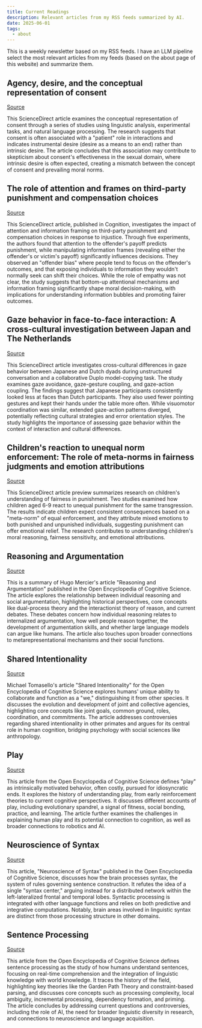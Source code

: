 ```yaml
---
title: Current Readings
description: Relevant articles from my RSS feeds summarized by AI.
date: 2025-06-01
tags:
  - about
---
```


This is a weekly newsletter based on my RSS feeds. I have an LLM pipeline select the most relevant articles from my feeds (based on the about page of this website) and summarize them. 

## Agency, desire, and the conceptual representation of consent

[Source](https://www.sciencedirect.com/science/article/pii/S0010027725001301?dgcid=rss_sd_all)

This ScienceDirect article examines the conceptual representation of consent through a series of studies using linguistic analysis, experimental tasks, and natural language processing. The research suggests that consent is often associated with a "patient" role in interactions and indicates instrumental desire (desire as a means to an end) rather than intrinsic desire. The article concludes that this association may contribute to skepticism about consent's effectiveness in the sexual domain, where intrinsic desire is often expected, creating a mismatch between the concept of consent and prevailing moral norms.

## The role of attention and frames on third-party punishment and compensation choices

[Source](https://www.sciencedirect.com/science/article/pii/S0010027725001325?dgcid=rss_sd_all)

This ScienceDirect article, published in Cognition, investigates the impact of attention and information framing on third-party punishment and compensation choices in response to injustice. Through five experiments, the authors found that attention to the offender's payoff predicts punishment, while manipulating information frames (revealing either the offender's or victim's payoff) significantly influences decisions. They observed an "offender bias" where people tend to focus on the offender's outcomes, and that exposing individuals to information they wouldn't normally seek can shift their choices. While the role of empathy was not clear, the study suggests that bottom-up attentional mechanisms and information framing significantly shape moral decision-making, with implications for understanding information bubbles and promoting fairer outcomes.

## Gaze behavior in face-to-face interaction: A cross-cultural investigation between Japan and The Netherlands

[Source](https://www.sciencedirect.com/science/article/pii/S0010027725001143?dgcid=rss_sd_all)

This ScienceDirect article investigates cross-cultural differences in gaze behavior between Japanese and Dutch dyads during unstructured conversation and a collaborative Duplo model-copying task. The study examines gaze avoidance, gaze-gesture coupling, and gaze-action coupling. The findings suggest that Japanese participants consistently looked less at faces than Dutch participants. They also used fewer pointing gestures and kept their hands under the table more often. While visuomotor coordination was similar, extended gaze-action patterns diverged, potentially reflecting cultural strategies and error orientation styles. The study highlights the importance of assessing gaze behavior within the context of interaction and cultural differences.

## Children's reaction to unequal norm enforcement: The role of meta-norms in fairness judgments and emotion attributions

[Source](https://www.sciencedirect.com/science/article/pii/S0010027725001374?dgcid=rss_sd_all)

This ScienceDirect article preview summarizes research on children's understanding of fairness in punishment. Two studies examined how children aged 6-9 react to unequal punishment for the same transgression. The results indicate children expect consistent consequences based on a "meta-norm" of equal enforcement, and they attribute mixed emotions to both punished and unpunished individuals, suggesting punishment can offer emotional relief. The research contributes to understanding children's moral reasoning, fairness sensitivity, and emotional attributions.

## Reasoning and Argumentation

[Source](https://oecs.mit.edu/pub/wxnjre8g)

This is a summary of Hugo Mercier's article "Reasoning and Argumentation" published in the Open Encyclopedia of Cognitive Science. The article explores the relationship between individual reasoning and social argumentation, highlighting historical perspectives, core concepts like dual-process theory and the interactionist theory of reason, and current debates. These debates concern how individual reasoning relates to internalized argumentation, how well people reason together, the development of argumentation skills, and whether large language models can argue like humans. The article also touches upon broader connections to metarepresentational mechanisms and their social functions.

## Shared Intentionality

[Source](https://oecs.mit.edu/pub/sep9e3c2)

Michael Tomasello's article "Shared Intentionality" for the Open Encyclopedia of Cognitive Science explores humans' unique ability to collaborate and function as a "we," distinguishing it from other species. It discusses the evolution and development of joint and collective agencies, highlighting core concepts like joint goals, common ground, roles, coordination, and commitments. The article addresses controversies regarding shared intentionality in other primates and argues for its central role in human cognition, bridging psychology with social sciences like anthropology.

## Play

[Source](https://oecs.mit.edu/pub/y4e45rq6)

This article from the Open Encyclopedia of Cognitive Science defines "play" as intrinsically motivated behavior, often costly, pursued for idiosyncratic ends. It explores the history of understanding play, from early reinforcement theories to current cognitive perspectives. It discusses different accounts of play, including evolutionary spandrel, a signal of fitness, social bonding, practice, and learning. The article further examines the challenges in explaining human play and its potential connection to cognition, as well as broader connections to robotics and AI.

## Neuroscience of Syntax

[Source](https://oecs.mit.edu/pub/7n23j8sg)

This article, "Neuroscience of Syntax" published in the Open Encyclopedia of Cognitive Science, discusses how the brain processes syntax, the system of rules governing sentence construction. It refutes the idea of a single "syntax center," arguing instead for a distributed network within the left-lateralized frontal and temporal lobes. Syntactic processing is integrated with other language functions and relies on both predictive and integrative computations. Notably, brain areas involved in linguistic syntax are distinct from those processing structure in other domains.

## Sentence Processing

[Source](https://oecs.mit.edu/pub/mn7mjhx9)

This article from the Open Encyclopedia of Cognitive Science defines sentence processing as the study of how humans understand sentences, focusing on real-time comprehension and the integration of linguistic knowledge with world knowledge. It traces the history of the field, highlighting key theories like the Garden Path Theory and constraint-based parsing, and discusses core concepts such as processing complexity, local ambiguity, incremental processing, dependency formation, and priming. The article concludes by addressing current questions and controversies, including the role of AI, the need for broader linguistic diversity in research, and connections to neuroscience and language acquisition.
